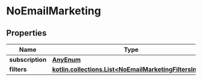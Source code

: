 
# NoEmailMarketing

## Properties
| Name | Type | Description | Notes |
| ------------ | ------------- | ------------- | ------------- |
| **subscription** | [**AnyEnum**](AnyEnum.md) |  |  |
| **filters** | [**kotlin.collections.List&lt;NoEmailMarketingFiltersInner&gt;**](NoEmailMarketingFiltersInner.md) |  |  [optional] |



